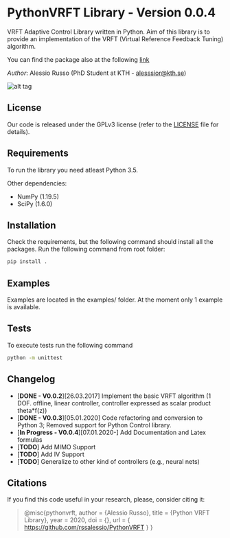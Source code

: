 # PythonVRFT Library - Version 0.0.4
VRFT Adaptive Control Library written in Python. Aim of this library is to provide an implementation of the VRFT (Virtual Reference Feedback Tuning) algorithm.

You can find the package also at the following [link](https://pypi.org/project/pythonvrft/)

_Author_: Alessio Russo (PhD Student at KTH - alesssior@kth.se)


![alt tag](https://github.com/rssalessio/PythonVRFT/blob/master/examples/1_example.png)
## License
Our code is released under the GPLv3 license (refer to the [LICENSE](https://github.com/rssalessio/PythonVRFT/blob/master/LICENSE) file for details).

## Requirements
To run the library you need atleast Python 3.5.

Other dependencies:
- NumPy (1.19.5)
- SciPy (1.6.0)

## Installation
Check the requirements, but the following command should install all the packages.
Run the following command from  root folder:
```sh
pip install . 
``` 

## Examples
Examples are located in the examples/ folder. At the moment only 1 example is available.

## Tests
To execute tests run the following command
```sh
python -m unittest
``` 

## Changelog
- [**DONE - V0.0.2**][26.03.2017] Implement the basic VRFT algorithm (1 DOF. offline, linear controller, controller expressed as scalar product theta*f(z))
- [**DONE - V0.0.3**][05.01.2020] Code refactoring and conversion to Python 3; Removed support for Python Control library.
- [**In Progress - V0.0.4**][07.01.2020-] Add Documentation and Latex formulas
- [**TODO**] Add MIMO Support
- [**TODO**] Add IV Support
- [**TODO**] Generalize to other kind of controllers (e.g., neural nets)

## Citations
If you find this code useful in your research, please, consider citing it:
>@misc{pythonvrft,
>  author       = {Alessio Russo},
>  title        = {Python VRFT Library},
>  year         = 2020,
>  doi          = {},
>  url          = { https://github.com/rssalessio/PythonVRFT }
>}

